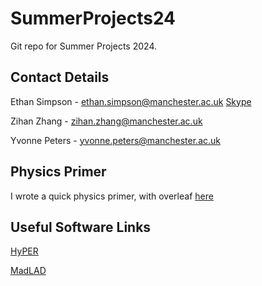 # SummerProjects24

Git repo for Summer Projects 2024.

## Contact Details

Ethan Simpson - [ethan.simpson@manchester.ac.uk](mailto:ethan.simpson@manchester.ac.uk)           [Skype](https://join.skype.com/invite/kC5RHVCLuzWU)

Zihan Zhang -  [zihan.zhang@manchester.ac.uk](mailto:zihan.zhang@manchester.ac.uk)

Yvonne Peters - [yvonne.peters@manchester.ac.uk](mailto:yvonne.peters@manchester.ac.uk)


## Physics Primer

I wrote a quick physics primer, with overleaf [here](https://www.overleaf.com/read/byxhgqjmqjkw#9112d0)

## Useful Software Links

[HyPER](https://github.com/tzuhanchang/HyPER)

[MadLAD](https://github.com/tzuhanchang/MadLAD)
